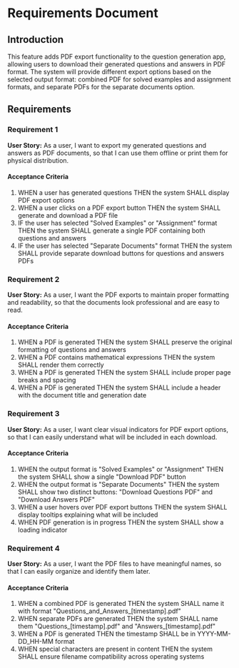 # Requirements Document

## Introduction

This feature adds PDF export functionality to the question generation app, allowing users to download their generated questions and answers in PDF format. The system will provide different export options based on the selected output format: combined PDF for solved examples and assignment formats, and separate PDFs for the separate documents option.

## Requirements

### Requirement 1

**User Story:** As a user, I want to export my generated questions and answers as PDF documents, so that I can use them offline or print them for physical distribution.

#### Acceptance Criteria

1. WHEN a user has generated questions THEN the system SHALL display PDF export options
2. WHEN a user clicks on a PDF export button THEN the system SHALL generate and download a PDF file
3. IF the user has selected "Solved Examples" or "Assignment" format THEN the system SHALL generate a single PDF containing both questions and answers
4. IF the user has selected "Separate Documents" format THEN the system SHALL provide separate download buttons for questions and answers PDFs

### Requirement 2

**User Story:** As a user, I want the PDF exports to maintain proper formatting and readability, so that the documents look professional and are easy to read.

#### Acceptance Criteria

1. WHEN a PDF is generated THEN the system SHALL preserve the original formatting of questions and answers
2. WHEN a PDF contains mathematical expressions THEN the system SHALL render them correctly
3. WHEN a PDF is generated THEN the system SHALL include proper page breaks and spacing
4. WHEN a PDF is generated THEN the system SHALL include a header with the document title and generation date

### Requirement 3

**User Story:** As a user, I want clear visual indicators for PDF export options, so that I can easily understand what will be included in each download.

#### Acceptance Criteria

1. WHEN the output format is "Solved Examples" or "Assignment" THEN the system SHALL show a single "Download PDF" button
2. WHEN the output format is "Separate Documents" THEN the system SHALL show two distinct buttons: "Download Questions PDF" and "Download Answers PDF"
3. WHEN a user hovers over PDF export buttons THEN the system SHALL display tooltips explaining what will be included
4. WHEN PDF generation is in progress THEN the system SHALL show a loading indicator

### Requirement 4

**User Story:** As a user, I want the PDF files to have meaningful names, so that I can easily organize and identify them later.

#### Acceptance Criteria

1. WHEN a combined PDF is generated THEN the system SHALL name it with format "Questions_and_Answers_[timestamp].pdf"
2. WHEN separate PDFs are generated THEN the system SHALL name them "Questions_[timestamp].pdf" and "Answers_[timestamp].pdf"
3. WHEN a PDF is generated THEN the timestamp SHALL be in YYYY-MM-DD_HH-MM format
4. WHEN special characters are present in content THEN the system SHALL ensure filename compatibility across operating systems
